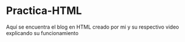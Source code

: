 # Practica-HTML
Aquí se encuentra el blog en HTML creado por mi y su respectivo video explicando su funcionamiento 

